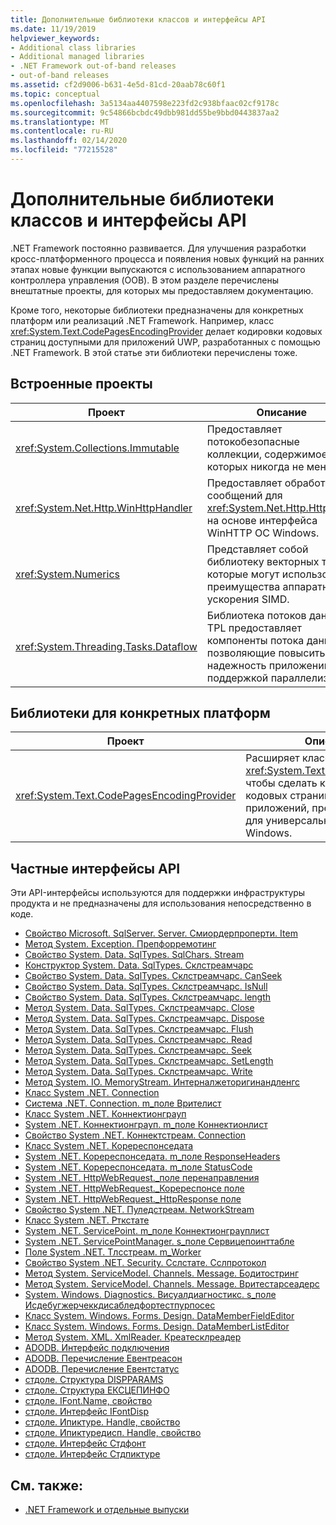```yaml
---
title: Дополнительные библиотеки классов и интерфейсы API
ms.date: 11/19/2019
helpviewer_keywords:
- Additional class libraries
- Additional managed libraries
- .NET Framework out-of-band releases
- out-of-band releases
ms.assetid: cf2d9006-b631-4e5d-81cd-20aab78c60f1
ms.topic: conceptual
ms.openlocfilehash: 3a5134aa4407598e223fd2c938bfaac02cf9178c
ms.sourcegitcommit: 9c54866bcbdc49dbb981dd55be9bbd0443837aa2
ms.translationtype: MT
ms.contentlocale: ru-RU
ms.lasthandoff: 02/14/2020
ms.locfileid: "77215528"
---
```

# <a name="additional-class-libraries-and-apis"></a>Дополнительные библиотеки классов и интерфейсы API

.NET Framework постоянно развивается. Для улучшения разработки кросс-платформенного процесса и появления новых функций на ранних этапах новые функции выпускаются с использованием аппаратного контроллера управления (OOB). В этом разделе перечислены внештатные проекты, для которых мы предоставляем документацию.  
  
Кроме того, некоторые библиотеки предназначены для конкретных платформ или реализаций .NET Framework. Например, класс <xref:System.Text.CodePagesEncodingProvider> делает кодировки кодовых страниц доступными для приложений UWP, разработанных с помощью .NET Framework. В этой статье эти библиотеки перечислены тоже.  
  
## <a name="oob-projects"></a>Встроенные проекты
  
| Проект | Описание |  
| ------- | ----------- |  
| <xref:System.Collections.Immutable> | Предоставляет потокобезопасные коллекции, содержимое которых никогда не меняется. |
| <xref:System.Net.Http.WinHttpHandler> | Предоставляет обработчик сообщений для <xref:System.Net.Http.HttpClient> на основе интерфейса WinHTTP ОС Windows. |
| <xref:System.Numerics> | Представляет собой библиотеку векторных типов, которые могут использовать преимущества аппаратного ускорения SIMD.| 
| <xref:System.Threading.Tasks.Dataflow> | Библиотека потоков данных TPL предоставляет компоненты потока данных, позволяющие повысить надежность приложений с поддержкой параллелизма. |  

## <a name="platform-specific-libraries"></a>Библиотеки для конкретных платформ
  
| Проект | Описание |  
| ------- | ----------- |  
| <xref:System.Text.CodePagesEncodingProvider> | Расширяет класс <xref:System.Text.EncodingProvider>, чтобы сделать кодировки кодовых страниц доступными для приложений, предназначенных для универсальная платформа Windows. |  
  
## <a name="private-apis"></a>Частные интерфейсы API  

Эти API-интерфейсы используются для поддержки инфраструктуры продукта и не предназначены для использования непосредственно в коде.  
  
* [Свойство Microsoft. SqlServer. Server. Смиордерпроперти. Item](microsoft.sqlserver.server.smiorderproperty.item.md)
* [Метод System. Exception. Препфорремотинг](system.exception.prepforremoting.md)
* [Свойство System. Data. SqlTypes. SqlChars. Stream](system.data.sqltypes.sqlchars.stream.md)
* [Конструктор System. Data. SqlTypes. Склстреамчарс](system.data.sqltypes.sqlstreamchars.-ctor.md)
* [Свойство System. Data. SqlTypes. Склстреамчарс. CanSeek](system.data.sqltypes.sqlstreamchars.canseek.md)
* [Свойство System. Data. SqlTypes. Склстреамчарс. IsNull](system.data.sqltypes.sqlstreamchars.isnull.md)
* [Свойство System. Data. SqlTypes. Склстреамчарс. length](system.data.sqltypes.sqlstreamchars.length.md)
* [Метод System. Data. SqlTypes. Склстреамчарс. Close](system.data.sqltypes.sqlstreamchars.close.md)
* [Метод System. Data. SqlTypes. Склстреамчарс. Dispose](system.data.sqltypes.sqlstreamchars.dispose.md)
* [Метод System. Data. SqlTypes. Склстреамчарс. Flush](system.data.sqltypes.sqlstreamchars.flush.md)
* [Метод System. Data. SqlTypes. Склстреамчарс. Read](system.data.sqltypes.sqlstreamchars.read.md)
* [Метод System. Data. SqlTypes. Склстреамчарс. Seek](system.data.sqltypes.sqlstreamchars.seek.md)
* [Метод System. Data. SqlTypes. Склстреамчарс. SetLength](system.data.sqltypes.sqlstreamchars.setlength.md)
* [Метод System. Data. SqlTypes. Склстреамчарс. Write](system.data.sqltypes.sqlstreamchars.write.md)
* [Метод System. IO. MemoryStream. Интерналжеторигинандленгс](system.io.memorystream.internalgetoriginandlength.md)
* [Класс System .NET. Connection](connection.md)
* [Система .NET. Connection. m\_поле Врителист](m_writelist.md)
* [Класс System .NET. Коннектионграуп](connectiongroup.md)
* [System .NET. Коннектионграуп. m\_поле Коннектионлист](m_connectionlist.md)
* [Свойство System .NET. Коннектстреам. Connection](system.net.connectstream.connection.md)
* [Класс System .NET. Коререспонседата](coreresponsedata.md)
* [System .NET. Коререспонседата. m\_поле ResponseHeaders](coreresponsedata_m_responseheaders.md)
* [System .NET. Коререспонседата. m\_поле StatusCode](coreresponsedata_m_statuscode.md)
* [System .NET. HttpWebRequest.\_поле перенаправления](_autoredirects.md)
* [System .NET. HttpWebRequest.\_Коререспонсе поле](httpwebrequest__coreresponse.md)
* [System .NET. HttpWebRequest.\_HttpResponse поле](_httpresponse.md)
* [Свойство System .NET. Пуледстреам. NetworkStream](system.net.pooledstream.networkstream.md)
* [Класс System .NET. Рткстате](system.net.rtcstate.md)
* [System .NET. ServicePoint. m\_поле Коннектионграуплист](m_connectiongrouplist.md)
* [System .NET. ServicePointManager. s\_поле Сервицепоинттабле](s_servicepointtable.md)
* [Поле System .NET. Тлсстреам. m_Worker](system.net.tlsstream.m_worker.md)
* [Свойство System .NET. Security. Сслстате. Сслпротокол](system.net.security.sslstate.sslprotocol.md)
* [Метод System. ServiceModel. Channels. Message. Бодитостринг](system.servicemodel.channels.message.bodytostring.md)
* [Метод System. ServiceModel. Channels. Message. Вритестарсеадерс](system.servicemodel.channels.message.writestartheaders.md)
* [System. Windows. Diagnostics. Висуалдиагностикс. s\_поле Исдебугжерчеккдисабледфортестпурпосес](s-isdebuggercheckdisabledfortestpurposes-field.md)
* [Класс System. Windows. Forms. Design. DataMemberFieldEditor](datamemberfieldeditor-class.md)
* [Класс System. Windows. Forms. Design. DataMemberListEditor](datamemberlisteditor-class.md)
* [Метод System. XML. XmlReader. Креатесклреадер](system.xml.xmlreader.createsqlreader.md)
* [ADODB. Интерфейс подключения](adodb.connection.md)
* [ADODB. Перечисление Евентреасон](adodb.eventreasonenum.md)
* [ADODB. Перечисление Евентстатус](adodb.eventstatusenum.md)
* [стдоле. Структура DISPPARAMS](stdole.dispparams.md)
* [стдоле. Структура ЕКСЦЕПИНФО](stdole.excepinfo.md)
* [стдоле. IFont.Name, свойство](stdole.ifont.name.md)
* [стдоле. Интерфейс IFontDisp](stdole.ifontdisp.md)
* [стдоле. Ипиктуре. Handle, свойство](stdole.ipicture.handle.md)
* [стдоле. Ипиктуредисп. Handle, свойство](stdole.ipicturedisp.handle.md)
* [стдоле. Интерфейс Стдфонт](stdole.stdfont.md)
* [стдоле. Интерфейс Стдпиктуре](stdole.stdpicture.md)
  
## <a name="see-also"></a>См. также:

* [.NET Framework и отдельные выпуски](../get-started/the-net-framework-and-out-of-band-releases.md)
